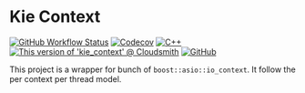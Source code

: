 # Kie Context

[![GitHub Workflow Status](https://img.shields.io/github/workflow/status/Kidsunbo/KieContext/CMake?label=CI%20Build&logo=github&style=flat-square)](https://github.com/Kidsunbo/KieContext/actions/workflows/CMake.yml)
[![Codecov](https://img.shields.io/codecov/c/github/Kidsunbo/KieContext?style=flat-square)](https://app.codecov.io/gh/Kidsunbo/KieContext)
[![C++](https://img.shields.io/badge/C%2B%2B-20-brightgreen?style=flat-square&logo=cplusplus)](https://isocpp.org)
[![This version of 'kie_context' @ Cloudsmith](https://api-prd.cloudsmith.io/v1/badges/version/kie/kies/conan/kie_context/0.1.0/xc=_;xp=_/?render=true)](https://cloudsmith.io/~kie/repos/kies/packages/detail/conan/kie_context/0.1.0/xc=_;xp=_/)
[![GitHub](https://img.shields.io/github/license/Kidsunbo/KieContext?style=flat-square)](https://opensource.org/licenses/MIT)


This project is a wrapper for bunch of `boost::asio::io_context`. It follow the per context per thread model.